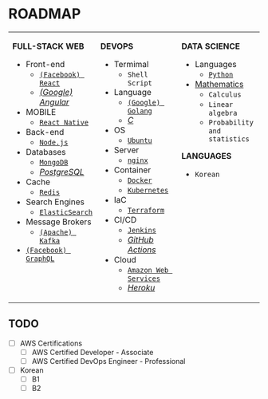 # ROADMAP

<table style="width:100%"><tbody style="width:100%"><tr><td valign="top" width="33%">

**FULL-STACK WEB**

- Front-end
  - [`(Facebook) React`](https://reactjs.com/)
  - [_(Google) Angular_](https://angular.io/)
- MOBILE
  - [`React Native`](https://reactnative.dev/)
- Back-end
  - [`Node.js`](https://nodejs.org/en/)
- Databases
  - [`MongoDB`](https://www.mongodb.com/)
  - [_PostgreSQL_](https://www.postgresql.org/)
- Cache
  - [`Redis`](https://redis.io/)
- Search Engines
  - [`ElasticSearch`](https://www.elastic.co/elasticsearch/)
- Message Brokers
  - [`(Apache) Kafka`](https://kafka.apache.org/)
- [`(Facebook) GraphQL`](https://graphql.org/)

</td><td valign="top" width="33%">

**DEVOPS**

- Termimal
  - `Shell Script`
- Language
  - [`(Google) Golang`](https://golang.org/)
  - [_C_](https://www.cprogramming.com/)
- OS
  - [`Ubuntu`](https://ubuntu.com/)
- Server
  - [`nginx`](https://nginx.org/en/)
- Container
  - [`Docker`](https://www.docker.com/)
  - [`Kubernetes`](https://kubernetes.io/)
- IaC
  - [`Terraform`](https://www.terraform.io/)
- CI/CD
  - [`Jenkins`](https://www.jenkins.io/)
  - [_GitHub Actions_](https://github.com/features/actions)
- Cloud
  - [`Amazon Web Services`](https://aws.amazon.com/)
  - [_Heroku_](https://www.heroku.com/)

</td><td valign="top" width="33%">

**DATA SCIENCE**

- Languages
  - [`Python`](https://www.python.org/)
- [Mathematics](https://www.coursera.org/specializations/mathematics-for-data-science)
  - `Calculus`
  - `Linear algebra`
  - `Probability and statistics`

**LANGUAGES**

- `Korean`

</td></tr></tbody></table>

## TODO

- [ ] AWS Certifications
  - [ ] AWS Certified Developer - Associate
  - [ ] AWS Certified DevOps Engineer - Professional
- [ ] Korean
  - [ ] B1
  - [ ] B2
